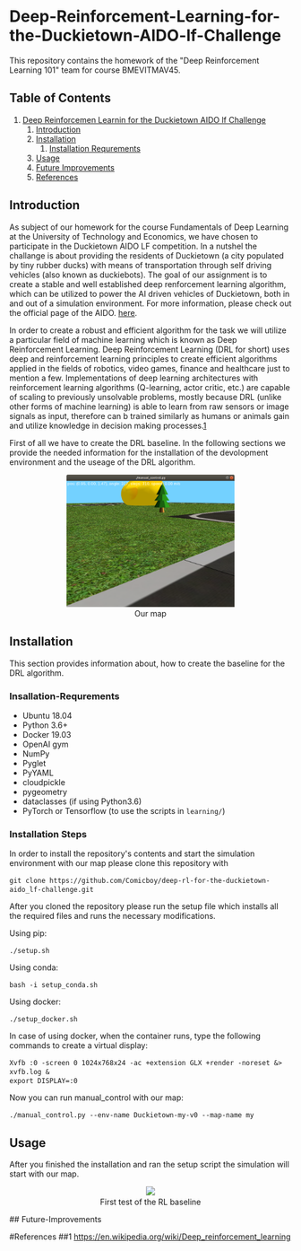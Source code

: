 # Deep-Reinforcement-Learning-for-the-Duckietown-AIDO-lf-Challenge

This repository contains the homework of the "Deep Reinforcement Learning 101" team for course BMEVITMAV45.

## Table of Contents
1. [Deep Reinforcemen Learnin for the Duckietown AIDO lf  Challenge](#Deep-Reinforcement-Learning-for-the-Duckietown-AIDO-lf-Challenge)
    1. [Introduction](#Introduction)
    2. [Installation](#Installation)
       1. [Installation Requrements](#Insallation-Requrements)
    3. [Usage](#Usage)
    4. [Future Improvements](#Future-Improvements)
    5. [References](#References)

## Introduction
As subject of our homework for the course Fundamentals of Deep Learning at the University of Technology and Economics, we have chosen to participate in the Duckietown AIDO LF competition. In a nutshel the challange is about providing the residents of Duckietown (a city populated by tiny rubber ducks) with means of transportation through self driving vehicles (also known as duckiebots). The goal of our assignment is to create a stable and well established deep renforcement learning algorithm, which can be utilized to power the AI driven vehicles of Duckietown, both in and out of a simulation environment. For more information, please check out the official page of the AIDO. [here](https://www.duckietown.org/research/ai-driving-olympics).

In order to create a robust and efficient algorithm for the task we will utilize a particular field of machine learning which is known as Deep Reinforcement Learning. Deep Reinforcement Learning (DRL for short) uses deep and reinforcement learning principles to create efficient algorithms applied in the fields of robotics, video games, finance and healthcare just to mention a few. Implementations of deep learning architectures with reinforcement learning algorithms (Q-learning, actor critic, etc.) are capable of scaling to previously unsolvable problems, mostly because DRL (unlike other forms of machine learning) is able to learn from raw sensors or image signals as input, therefore can b trained similarly as humans or animals gain and utilize knowledge in decision making processes.[1](#1)



First of all we have to create the DRL baseline.
In the following sections we provide the needed information for the installation of the devolopment environment and the useage of the DRL algorithm.

<p align="center">
<img src="media/mymap.png" width="300px"><br>
Our map
</p>

## Installation

This section provides information about, how to create the baseline for the DRL algorithm.

### Insallation-Requrements

- Ubuntu 18.04
- Python 3.6+
- Docker 19.03
- OpenAI gym
- NumPy
- Pyglet
- PyYAML
- cloudpickle
- pygeometry
- dataclasses (if using Python3.6)
- PyTorch or Tensorflow (to use the scripts in `learning/`)

### Installation Steps
 In order to install the repository's contents and start the simulation environment with our map please clone this repository with


    git clone https://github.com/Comicboy/deep-rl-for-the-duckietown-aido_lf-challenge.git

After you cloned the repository please run the setup file which installs all the required files and runs the necessary modifications.

Using pip:

    ./setup.sh

Using conda:

    bash -i setup_conda.sh


Using docker:

    ./setup_docker.sh

In case of using docker, when the container runs, type the following commands to create a virtual display:

    Xvfb :0 -screen 0 1024x768x24 -ac +extension GLX +render -noreset &> xvfb.log &
    export DISPLAY=:0

Now you can run manual_control with our map:

    ./manual_control.py --env-name Duckietown-my-v0 --map-name my

## Usage   

After you finished the installation and ran the setup script the simulation will start with our map.

<p align="center">
<img src="media/pogogif.gif" width="300px"><br>
First test of the RL baseline
</p>
## Future-Improvements

#References
##1 https://en.wikipedia.org/wiki/Deep_reinforcement_learning
